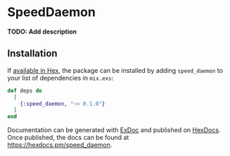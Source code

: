 # SpeedDaemon

**TODO: Add description**

## Installation

If [available in Hex](https://hex.pm/docs/publish), the package can be installed
by adding `speed_daemon` to your list of dependencies in `mix.exs`:

```elixir
def deps do
  [
    {:speed_daemon, "~> 0.1.0"}
  ]
end
```

Documentation can be generated with [ExDoc](https://github.com/elixir-lang/ex_doc)
and published on [HexDocs](https://hexdocs.pm). Once published, the docs can
be found at <https://hexdocs.pm/speed_daemon>.

